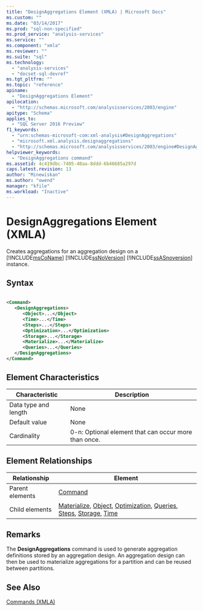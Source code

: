 ```yaml
---
title: "DesignAggregations Element (XMLA) | Microsoft Docs"
ms.custom: ""
ms.date: "03/14/2017"
ms.prod: "sql-non-specified"
ms.prod_service: "analysis-services"
ms.service: ""
ms.component: "xmla"
ms.reviewer: ""
ms.suite: "sql"
ms.technology: 
  - "analysis-services"
  - "docset-sql-devref"
ms.tgt_pltfrm: ""
ms.topic: "reference"
apiname: 
  - "DesignAggregations Element"
apilocation: 
  - "http://schemas.microsoft.com/analysisservices/2003/engine"
apitype: "Schema"
applies_to: 
  - "SQL Server 2016 Preview"
f1_keywords: 
  - "urn:schemas-microsoft-com:xml-analysis#DesignAggregations"
  - "microsoft.xml.analysis.designaggregations"
  - "http://schemas.microsoft.com/analysisservices/2003/engine#DesignAggregations"
helpviewer_keywords: 
  - "DesignAggregations command"
ms.assetid: 4c419dbc-7405-40aa-8ddd-6b46685a297d
caps.latest.revision: 13
author: "Minewiskan"
ms.author: "owend"
manager: "kfile"
ms.workload: "Inactive"
---
```

# DesignAggregations Element (XMLA)
  Creates aggregations for an aggregation design on a [!INCLUDE[msCoName](../../../includes/msconame-md.md)] [!INCLUDE[ssNoVersion](../../../includes/ssnoversion-md.md)] [!INCLUDE[ssASnoversion](../../../includes/ssasnoversion-md.md)] instance.  
  
## Syntax  
  
```xml  
  
<Command>  
   <DesignAggregations>  
      <Object>...</Object>  
      <Time>...</Time>  
      <Steps>...</Steps>  
      <Optimization>...</Optimization>  
      <Storage>...</Storage>  
      <Materialize>...</Materialize>  
      <Queries>...</Queries>  
   </DesignAggregations>  
</Command>  
```  
  
## Element Characteristics  
  
|Characteristic|Description|  
|--------------------|-----------------|  
|Data type and length|None|  
|Default value|None|  
|Cardinality|0-n: Optional element that can occur more than once.|  
  
## Element Relationships  
  
|Relationship|Element|  
|------------------|-------------|  
|Parent elements|[Command](../../../analysis-services/xmla/xml-elements-properties/command-element-xmla.md)|  
|Child elements|[Materialize](../../../analysis-services/xmla/xml-elements-properties/materialize-element-xmla.md), [Object](../../../analysis-services/xmla/xml-elements-properties/object-element-xmla.md), [Optimization](../../../analysis-services/xmla/xml-elements-properties/optimization-element-xmla.md), [Queries](../../../analysis-services/xmla/xml-elements-properties/queries-element-xmla.md), [Steps](../../../analysis-services/xmla/xml-elements-properties/steps-element-xmla.md), [Storage](../../../analysis-services/xmla/xml-elements-properties/storage-element-xmla.md), [Time](../../../analysis-services/xmla/xml-elements-properties/time-element-xmla.md)|  
  
## Remarks  
 The **DesignAggregations** command is used to generate aggregation definitions stored by an aggregation design. An aggregation design can then be used to materialize aggregations for a partition and can be reused between partitions.  
  
## See Also  
 [Commands &#40;XMLA&#41;](../../../analysis-services/xmla/xml-elements-commands/xml-elements-commands.md)  
  
  
